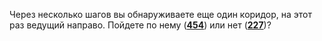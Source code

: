 Через несколько шагов вы обнаруживаете еще один коридор, на этот раз ведущий направо. Пойдете по нему ([**454**](#n_454)) или нет ([**227**](#n_227))?


